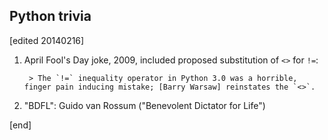 ## Python trivia

[edited 20140216]

1. April Fool's Day joke, 2009, included proposed substitution of `<>` for `!=`:

        > The `!=` inequality operator in Python 3.0 was a horrible, finger pain inducing mistake; [Barry Warsaw] reinstates the `<>`.

1. "BDFL": Guido van Rossum ("Benevolent Dictator for Life")

[end]